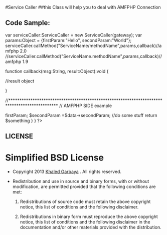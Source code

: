 #Service Caller 
##this Class will help you to deal with AMFPHP Connection

Code Sample:
------------
var serviceCaller:ServiceCaller = new ServiceCaller(gateway);
var params:Object = {firstParam:"Hello", secondParam:"World"};
serviceCaller.callMethod("ServiceName/methodName",params,callback)//amfphp 2.0
//serviceCaller.callMethod("ServiceName.methodName",params,callback)//amfphp 1.9

function callback(msg:String, result:Object):void
{

//result object

}

//**********************************************************************************************
// AMFPHP SIDE example 
<?php
class ServiceName{
  
	function methodName($data)
	{
		$firstParam = $data->firstParam;
		$secondParam =$data->secondParam;
		//do some stuff

		return $something
	}
}


?> 
LICENSE
-------
Simplified BSD License
======================

* Copyright 2013 [Khaled Garbaya](http://khaledgarbaya.net/) . All rights reserved.

* Redistribution and use in source and binary forms, with or without modification,
are permitted provided that the following conditions are met:

   1. Redistributions of source code must retain the above copyright notice, this list of
      conditions and the following disclaimer.

   2. Redistributions in binary form must reproduce the above copyright notice, this list
      of conditions and the following disclaimer in the documentation and/or other materials
      provided with the distribution.

